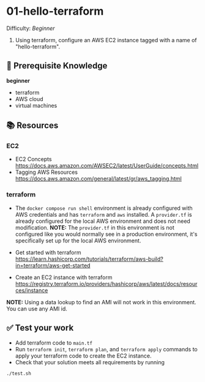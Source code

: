 # 01-hello-terraform

Difficulty: *Beginner*

1. Using terraform, configure an AWS EC2 instance tagged with a name of "hello-terraform".

## :pencil: Prerequisite Knowledge

**beginner**
- terraform
- AWS cloud
- virtual machines

## :books: Resources

### EC2

- EC2 Concepts
  https://docs.aws.amazon.com/AWSEC2/latest/UserGuide/concepts.html
- Tagging AWS Resources
  https://docs.aws.amazon.com/general/latest/gr/aws_tagging.html

### terraform

- The `docker compose run shell` environment is already configured with AWS credentials and has `terraform` and `aws` installed. A `provider.tf` is already configured for the local AWS environment and does not need modification. **NOTE:** The `provider.tf` in this environment is not configured like you would normally see in a production environment, it's specifically set up for the local AWS environment.
- Get started with terraform
  https://learn.hashicorp.com/tutorials/terraform/aws-build?in=terraform/aws-get-started

- Create an EC2 instance with terraform
  https://registry.terraform.io/providers/hashicorp/aws/latest/docs/resources/instance

**NOTE:** Using a data lookup to find an AMI will not work in this environment. You can use any AMI id.

## :white_check_mark: Test your work

- Add terraform code to `main.tf` 
- Run `terraform init`, `terraform plan`, and `terraform apply` commands to apply your terraform code to create the EC2 instance.
- Check that your solution meets all requirements by running

```
./test.sh
```

